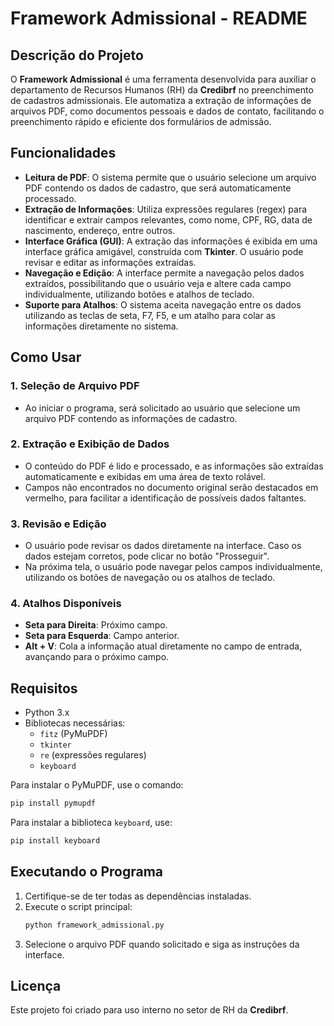 # Framework Admissional - README

## Descrição do Projeto

O **Framework Admissional** é uma ferramenta desenvolvida para auxiliar o departamento de Recursos Humanos (RH) da **Credibrf** no preenchimento de cadastros admissionais. Ele automatiza a extração de informações de arquivos PDF, como documentos pessoais e dados de contato, facilitando o preenchimento rápido e eficiente dos formulários de admissão.

## Funcionalidades

- **Leitura de PDF**: O sistema permite que o usuário selecione um arquivo PDF contendo os dados de cadastro, que será automaticamente processado.
- **Extração de Informações**: Utiliza expressões regulares (regex) para identificar e extrair campos relevantes, como nome, CPF, RG, data de nascimento, endereço, entre outros.
- **Interface Gráfica (GUI)**: A extração das informações é exibida em uma interface gráfica amigável, construída com **Tkinter**. O usuário pode revisar e editar as informações extraídas.
- **Navegação e Edição**: A interface permite a navegação pelos dados extraídos, possibilitando que o usuário veja e altere cada campo individualmente, utilizando botões e atalhos de teclado.
- **Suporte para Atalhos**: O sistema aceita navegação entre os dados utilizando as teclas de seta, F7, F5, e um atalho para colar as informações diretamente no sistema.

## Como Usar

### 1. Seleção de Arquivo PDF
- Ao iniciar o programa, será solicitado ao usuário que selecione um arquivo PDF contendo as informações de cadastro.

### 2. Extração e Exibição de Dados
- O conteúdo do PDF é lido e processado, e as informações são extraídas automaticamente e exibidas em uma área de texto rolável.
- Campos não encontrados no documento original serão destacados em vermelho, para facilitar a identificação de possíveis dados faltantes.

### 3. Revisão e Edição
- O usuário pode revisar os dados diretamente na interface. Caso os dados estejam corretos, pode clicar no botão "Prosseguir".
- Na próxima tela, o usuário pode navegar pelos campos individualmente, utilizando os botões de navegação ou os atalhos de teclado.

### 4. Atalhos Disponíveis
- **Seta para Direita**: Próximo campo.
- **Seta para Esquerda**: Campo anterior.
- **Alt + V**: Cola a informação atual diretamente no campo de entrada, avançando para o próximo campo.

## Requisitos

- Python 3.x
- Bibliotecas necessárias: 
  - `fitz` (PyMuPDF)
  - `tkinter`
  - `re` (expressões regulares)
  - `keyboard`

Para instalar o PyMuPDF, use o comando:
```bash
pip install pymupdf
```

Para instalar a biblioteca `keyboard`, use:
```bash
pip install keyboard
```

## Executando o Programa

1. Certifique-se de ter todas as dependências instaladas.
2. Execute o script principal:
   ```bash
   python framework_admissional.py
   ```
3. Selecione o arquivo PDF quando solicitado e siga as instruções da interface.

## Licença

Este projeto foi criado para uso interno no setor de RH da **Credibrf**.
